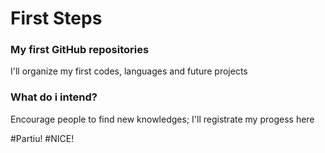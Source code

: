 # First Steps

### My first GitHub repositories 
I'll organize my first codes, languages and future projects

### What do i intend?

Encourage people to find new knowledges;
I'll registrate my progess here


#Partiu!
#NICE!
